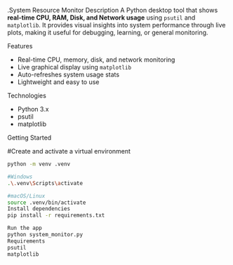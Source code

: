 .System Resource Monitor
Description
A Python desktop tool that shows **real-time CPU, RAM, Disk, and Network usage** using `psutil` and `matplotlib`. It provides visual insights into system performance through live plots, making it useful for debugging, learning, or general monitoring.

 Features
- Real-time CPU, memory, disk, and network monitoring
- Live graphical display using `matplotlib`
- Auto-refreshes system usage stats
- Lightweight and easy to use

Technologies
- Python 3.x
- psutil
- matplotlib

Getting Started

#Create and activate a virtual environment
```bash
python -m venv .venv

#Windows
.\.venv\Scripts\activate

#macOS/Linux
source .venv/bin/activate
Install dependencies
pip install -r requirements.txt

Run the app
python system_monitor.py
Requirements
psutil
matplotlib
